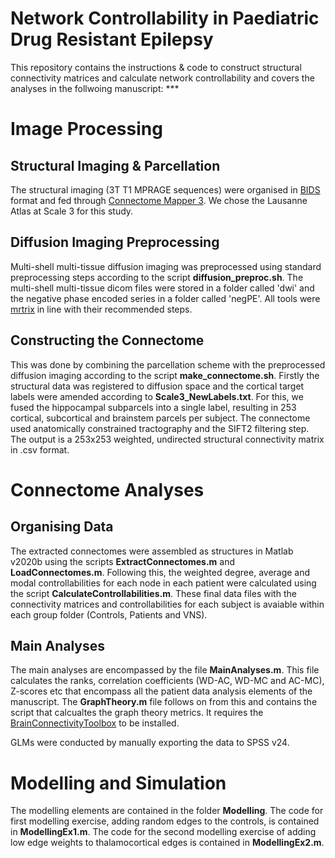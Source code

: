 # Network Controllability in Paediatric Drug Resistant Epilepsy

This repository contains the instructions & code to construct structural connectivity matrices and calculate network controllability and covers the analyses in the follwoing manuscript: ***

# Image Processing

## Structural Imaging & Parcellation

The structural imaging (3T T1 MPRAGE sequences) were organised in [BIDS](https://bids.neuroimaging.io) format and fed through [Connectome Mapper 3](https://connectome-mapper-3.readthedocs.io/en/latest/). We chose the Lausanne Atlas at Scale 3 for this study. 

## Diffusion Imaging Preprocessing

Multi-shell multi-tissue diffusion imaging was preprocessed using standard preprocessing steps according to the script **diffusion_preproc.sh**. The multi-shell multi-tissue dicom files were stored in a folder called 'dwi' and the negative phase encoded series in a folder called 'negPE'. All tools were [mrtrix](https://mrtrix.readthedocs.io/en/latest/) in line with their recommended steps. 

## Constructing the Connectome

This was done by combining the parcellation scheme with the preprocessed diffusion imaging according to the script **make_connectome.sh**. Firstly the structural data was registered to diffusion space and the cortical target labels were amended according to **Scale3_NewLabels.txt**. For this, we fused the hippocampal subparcels into a single label, resulting in 253 cortical, subcortical and brainstem parcels per subject. The connectome used anatomically constrained tractography and the SIFT2 filtering step. The output is a 253x253 weighted, undirected structural connectivity matrix in .csv format.

# Connectome Analyses

## Organising Data

The extracted connectomes were assembled as structures in Matlab v2020b using the scripts **ExtractConnectomes.m** and **LoadConnectomes.m**. Following this, the weighted degree, average and modal controllabilities for each node in each patient were calculated using the script **CalculateControllabilities.m**. These final data files with the connectivity matrices and controllabilities for each subject is avaiable within each group folder (Controls, Patients and VNS).

## Main Analyses

The main analyses are encompassed by the file **MainAnalyses.m**. This file calculates the ranks, correlation coefficients (WD-AC, WD-MC and AC-MC), Z-scores etc that encompass all the patient data analysis elements of the manuscript. The **GraphTheory.m** file follows on from this and contains the script that calcualtes the graph theory metrics. It requires the [BrainConnectivityToolbox](https://sites.google.com/site/bctnet/) to be installed. 

GLMs were conducted by manually exporting the data to SPSS v24. 

# Modelling and Simulation

The modelling elements are contained in the folder **Modelling**. The code for first modelling exercise, adding random edges to the controls, is contained in **ModellingEx1.m**. The code for the second modelling exercise of adding low edge weights to thalamocortical edges is contained in **ModellingEx2.m**. 
